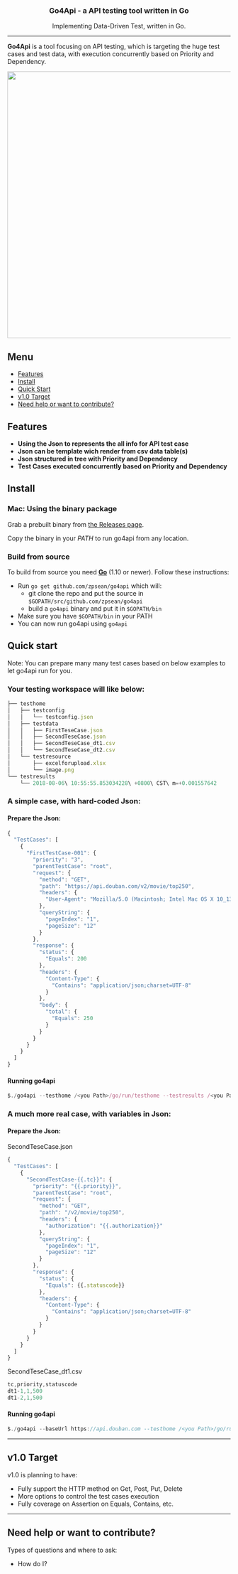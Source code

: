 <h3 align="center">Go4Api - a API testing tool written in Go</h3>
<p align="center">Implementing Data-Driven Test, written in Go.</p>

---

**Go4Api** is a tool focusing on API testing, which is targeting the huge test cases and test data, with execution concurrently based on Priority and Dependency.

<p align="center">
  <img width="600" src="https://">
</p>

Menu
----

- [Features](#features)
- [Install](#install)
- [Quick Start](#quick-start)
- [v1.0 Target](#v1.0-target)
- [Need help or want to contribute?](#need-help-or-want-to-contribute)

Features
--------

- **Using the Json to represents the all info for API test case**
- **Json can be template wich render from csv data table(s)**
- **Json structured in tree with Priority and Dependency**
- **Test Cases executed concurrently based on Priority and Dependency**


Install
------

### Mac: Using the binary package

Grab a prebuilt binary from [the Releases page](https://github.com/zpsean/go4api/releases).

Copy the binary in your _PATH_ to run go4api from any location.


### Build from source
To build from source you need **[Go](https://golang.org/doc/install)** (1.10 or newer). Follow these instructions:

- Run `go get github.com/zpsean/go4api` which will:
  - git clone the repo and put the source in `$GOPATH/src/github.com/zpsean/go4api`
  - build a `go4api` binary and put it in `$GOPATH/bin`
- Make sure you have `$GOPATH/bin` in your PATH
- You can now run go4api using `go4api`

Quick start
-----------

Note: You can prepare many many test cases based on below examples to let go4api run for you.

### Your testing workspace will like below:
```js
├── testhome
│   ├── testconfig
│   │   └── testconfig.json
│   ├── testdata
│   │   ├── FirstTeseCase.json
│   │   ├── SecondTeseCase.json
│   │   ├── SecondTeseCase_dt1.csv
│   │   └── SecondTeseCase_dt2.csv
│   └── testresource
│       ├── excelforupload.xlsx
│       └── image.png
└── testresults
    └── 2018-08-06\ 10:55:55.853034228\ +0800\ CST\ m=+0.001557642
```

### A simple case, with hard-coded Json:
#### Prepare the Json:

```js
{
  "TestCases": [
    {
      "FirstTestCase-001": {
        "priority": "3",
        "parentTestCase": "root",
        "request": {
          "method": "GET",
          "path": "https://api.douban.com/v2/movie/top250",
          "headers": {
            "User-Agent": "Mozilla/5.0 (Macintosh; Intel Mac OS X 10_13_4) AppleWebKit/537.36 (KHTML, like Gecko) Chrome/67.0.3396.99 Safari/537.36"
          },
          "queryString": {
            "pageIndex": "1",
            "pageSize": "12"
          }
        },
        "response": {
          "status": {
            "Equals": 200
          },
          "headers": {
            "Content-Type": {
              "Contains": "application/json;charset=UTF-8"
            }
          },
          "body": {
            "total": {
              "Equals": 250
            }
          }
        }
      }
    }
  ]
}
```

#### Running go4api

```js
$./go4api --testhome /<you Path>/go/run/testhome --testresults /<you Path>/go/run/testresults
```


### A much more real case, with variables in Json:
#### Prepare the Json:

SecondTeseCase.json
```js
{
  "TestCases": [
    {
      "SecondTestCase-{{.tc}}": {
        "priority": "{{.priority}}",
        "parentTestCase": "root",
        "request": {
          "method": "GET",
          "path": "/v2/movie/top250",
          "headers": {
            "authorization": "{{.authorization}}"
          },
          "queryString": {
            "pageIndex": "1",
            "pageSize": "12"
          }
        },
        "response": {
          "status": {
            "Equals": {{.statuscode}}
          },
          "headers": {
            "Content-Type": {
              "Contains": "application/json;charset=UTF-8"
            }
          }
        }
      }
    }
  ]
}
```

SecondTeseCase_dt1.csv
```js
tc,priority,statuscode
dt1-1,1,500
dt1-2,1,500
```

#### Running go4api

```js
$./go4api --baseUrl https://api.douban.com --testhome /<you Path>/go/run/testhome --testresults /<you Path>/go/run/testresults
```

---

v1.0 Target
--------------------------------

v1.0 is planning to have:

- Fully support the HTTP method on Get, Post, Put, Delete
- More options to control the test cases execution
- Fully coverage on Assertion on Equals, Contains, etc.


---

Need help or want to contribute?
--------------------------------

Types of questions and where to ask:

- How do I?